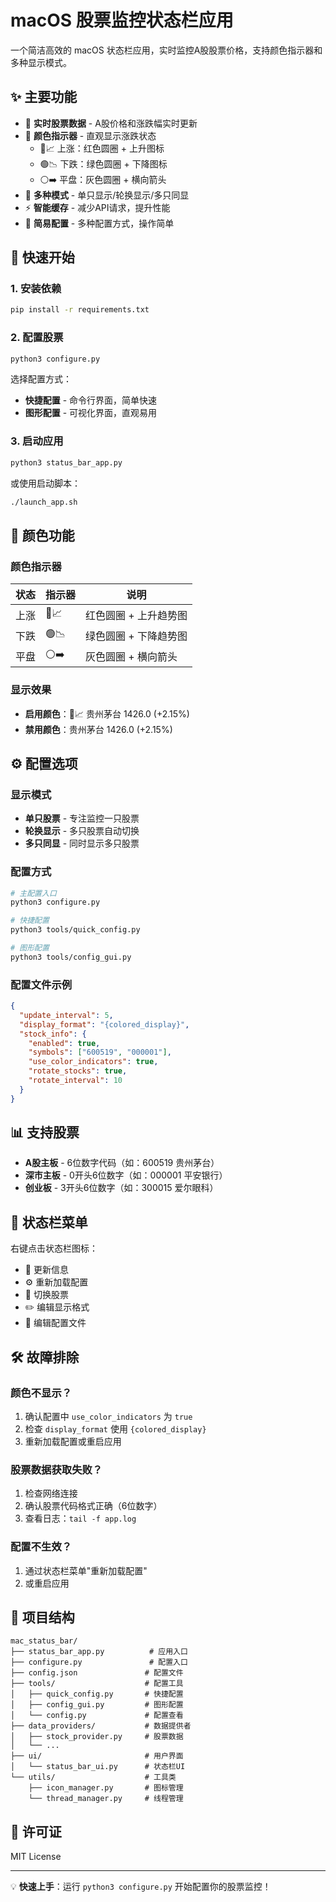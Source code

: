 # macOS 股票监控状态栏应用

一个简洁高效的 macOS 状态栏应用，实时监控A股股票价格，支持颜色指示器和多种显示模式。

## ✨ 主要功能

- 🎯 **实时股票数据** - A股价格和涨跌幅实时更新
- 🎨 **颜色指示器** - 直观显示涨跌状态
  - 🔴📈 上涨：红色圆圈 + 上升图标
  - 🟢📉 下跌：绿色圆圈 + 下降图标  
  - ⚪️➡️ 平盘：灰色圆圈 + 横向箭头
- 🔄 **多种模式** - 单只显示/轮换显示/多只同显
- ⚡ **智能缓存** - 减少API请求，提升性能
- 🔧 **简易配置** - 多种配置方式，操作简单

## 🚀 快速开始

### 1. 安装依赖
```bash
pip install -r requirements.txt
```

### 2. 配置股票
```bash
python3 configure.py
```
选择配置方式：
- **快捷配置** - 命令行界面，简单快速
- **图形配置** - 可视化界面，直观易用

### 3. 启动应用
```bash
python3 status_bar_app.py
```
或使用启动脚本：
```bash
./launch_app.sh
```

## 🎨 颜色功能

### 颜色指示器
| 状态 | 指示器 | 说明 |
|------|--------|------|
| 上涨 | 🔴📈 | 红色圆圈 + 上升趋势图 |
| 下跌 | 🟢📉 | 绿色圆圈 + 下降趋势图 |
| 平盘 | ⚪️➡️ | 灰色圆圈 + 横向箭头 |

### 显示效果
- **启用颜色**：🔴📈 贵州茅台 1426.0 (+2.15%)
- **禁用颜色**：贵州茅台 1426.0 (+2.15%)

## ⚙️ 配置选项

### 显示模式
- **单只股票** - 专注监控一只股票
- **轮换显示** - 多只股票自动切换
- **多只同显** - 同时显示多只股票

### 配置方式
```bash
# 主配置入口
python3 configure.py

# 快捷配置
python3 tools/quick_config.py

# 图形配置
python3 tools/config_gui.py
```

### 配置文件示例
```json
{
  "update_interval": 5,
  "display_format": "{colored_display}",
  "stock_info": {
    "enabled": true,
    "symbols": ["600519", "000001"],
    "use_color_indicators": true,
    "rotate_stocks": true,
    "rotate_interval": 10
  }
}
```

## 📊 支持股票

- **A股主板** - 6位数字代码（如：600519 贵州茅台）
- **深市主板** - 0开头6位数字（如：000001 平安银行）
- **创业板** - 3开头6位数字（如：300015 爱尔眼科）

## 🔧 状态栏菜单

右键点击状态栏图标：
- 🔄 更新信息
- ⚙️ 重新加载配置
- 🔀 切换股票
- ✏️ 编辑显示格式
- 📝 编辑配置文件

## 🛠️ 故障排除

### 颜色不显示？
1. 确认配置中 `use_color_indicators` 为 `true`
2. 检查 `display_format` 使用 `{colored_display}`
3. 重新加载配置或重启应用

### 股票数据获取失败？
1. 检查网络连接
2. 确认股票代码格式正确（6位数字）
3. 查看日志：`tail -f app.log`

### 配置不生效？
1. 通过状态栏菜单"重新加载配置"
2. 或重启应用

## 📁 项目结构

```
mac_status_bar/
├── status_bar_app.py          # 应用入口
├── configure.py               # 配置入口
├── config.json               # 配置文件
├── tools/                    # 配置工具
│   ├── quick_config.py       # 快捷配置
│   ├── config_gui.py         # 图形配置
│   └── config.py             # 配置查看
├── data_providers/           # 数据提供者
│   ├── stock_provider.py     # 股票数据
│   └── ...
├── ui/                       # 用户界面
│   └── status_bar_ui.py      # 状态栏UI
└── utils/                    # 工具类
    ├── icon_manager.py       # 图标管理
    └── thread_manager.py     # 线程管理
```

## 📄 许可证

MIT License

---

💡 **快速上手**：运行 `python3 configure.py` 开始配置你的股票监控！

